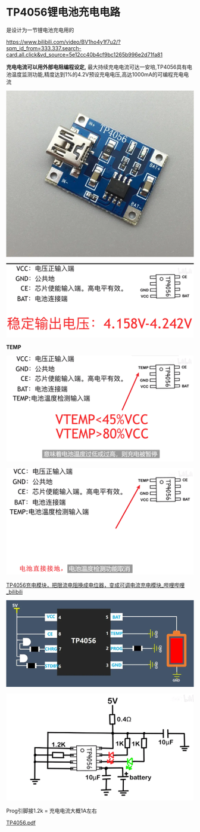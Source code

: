 # TP4056锂电池充电电路&#x20;

是设计为一节锂电池充电用的

<https://www.bilibili.com/video/BV1ho4y1f7u2/?spm_id_from=333.337.search-card.all.click&vd_source=5e12cc40b4cf9bc1265b996e2d71fa81>

**充电电流可以用外部电阻编程设定,** 最大持续充电电流可达一安培,TP4056具有电池温度监测功能,精度达到1%的4.2V预设充电电压,高达1000mA的可编程充电电流

![](image/iqc5uj76p1_8wziVttn7U.png)

![](image/hpp_tfwez-_McqUkEEtqh.png)

**TEMP**

![](image/numtgbmt22_d5Ie-DC8_z.png)

![](image/-0n5qmsg-z_1uBm579FhS.png)

[TP4056充电模块，把限流电阻换成电位器，变成可调电流充电模块\_哔哩哔哩\_bilibili](https://www.bilibili.com/video/BV1QN411n7ZQ/?spm_id_from=333.337.search-card.all.click "TP4056充电模块，把限流电阻换成电位器，变成可调电流充电模块_哔哩哔哩_bilibili")

![](image/image_LQ7qqdMmxj.png)

![](image/image_HjAYAC2_sK.png)

Prog引脚接1.2k =   充电电流大概1A左右

[TP4056.pdf](file/TP4056_IB6qXIgWUl.pdf "TP4056.pdf")
